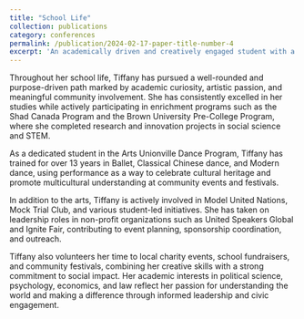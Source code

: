 ```yaml
---
title: "School Life"
collection: publications
category: conferences
permalink: /publication/2024-02-17-paper-title-number-4
excerpt: 'An academically driven and creatively engaged student with a strong passion for cultural expression, leadership, and community service. Actively involved in dance performance, school clubs (Model UN, Mock Trial), research programs, and innovation challenges. Dedicated to making a positive impact through volunteering, and cross-cultural initiatives.'
---
```


Throughout her school life, Tiffany has pursued a well-rounded and purpose-driven path marked by academic curiosity, artistic passion, and meaningful community involvement. She has consistently excelled in her studies while actively participating in enrichment programs such as the Shad Canada Program and the Brown University Pre-College Program, where she completed research and innovation projects in social science and STEM.

As a dedicated student in the Arts Unionville Dance Program, Tiffany has trained for over 13 years in Ballet, Classical Chinese dance, and Modern dance, using performance as a way to celebrate cultural heritage and promote multicultural understanding at community events and festivals.

In addition to the arts, Tiffany is actively involved in Model United Nations, Mock Trial Club, and various student-led initiatives. She has taken on leadership roles in non-profit organizations such as United Speakers Global and Ignite Fair, contributing to event planning, sponsorship coordination, and outreach.

Tiffany also volunteers her time to local charity events, school fundraisers, and community festivals, combining her creative skills with a strong commitment to social impact. Her academic interests in political science, psychology, economics, and law reflect her passion for understanding the world and making a difference through informed leadership and civic engagement.
